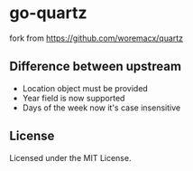 # go-quartz
fork from https://github.com/woremacx/quartz

## Difference between upstream
- Location object must be provided
- Year field is now supported
- Days of the week now it's case insensitive

## License
Licensed under the MIT License.
